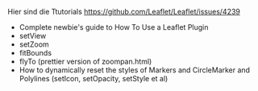 Hier sind die Ttutorials https://github.com/Leaflet/Leaflet/issues/4239
 - Complete newbie's guide to How To Use a Leaflet Plugin
 - setView
 - setZoom
 - fitBounds
 - flyTo (prettier version of zoompan.html)
 - How to dynamically reset the styles of Markers and CircleMarker and Polylines (setIcon, setOpacity, setStyle et al) 
